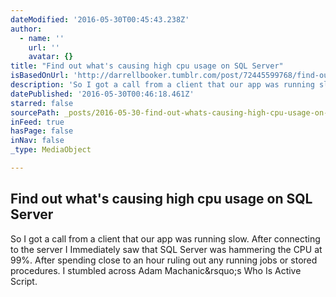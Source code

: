 ```yaml
---
dateModified: '2016-05-30T00:45:43.238Z'
author:
  - name: ''
    url: ''
    avatar: {}
title: "Find out what's causing high cpu usage on SQL Server"
isBasedOnUrl: 'http://darrellbooker.tumblr.com/post/72445599768/find-out-whats-causing-high-cpu-usage-on-sql'
description: 'So I got a call from a client that our app was running slow. After connecting to the server I Immediately saw that SQL Server was hammering the CPU at 99%. After spending close to an hour ruling out any running jobs or stored procedures. I stumbled across Adam Machanic&rsquo;s Who Is Active Script.'
datePublished: '2016-05-30T00:46:18.461Z'
starred: false
sourcePath: _posts/2016-05-30-find-out-whats-causing-high-cpu-usage-on-sql-server.md
inFeed: true
hasPage: false
inNav: false
_type: MediaObject

---
```

<article style=""><h1>Find out what's causing high cpu usage on SQL Server</h1><p>So I got a call from a client that our app was running slow. After connecting to the server I Immediately saw that SQL Server was hammering the CPU at 99%. After spending close to an hour ruling out any running jobs or stored procedures. I stumbled across Adam Machanic&amp;rsquo;s Who Is Active Script.</p></article>